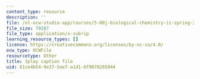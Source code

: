 ```yaml
---
content_type: resource
description: ''
file: /ol-ocw-studio-app/courses/5-08j-biological-chemistry-ii-spring-2016/61ce4b549e375ee7a1d16f9078285944_60m8qBOD_nM.vtt
file_size: 79287
file_type: application/x-subrip
learning_resource_types: []
license: https://creativecommons.org/licenses/by-nc-sa/4.0/
ocw_type: OCWFile
resourcetype: Other
title: 3play caption file
uid: 61ce4b54-9e37-5ee7-a1d1-6f9078285944
---
```

